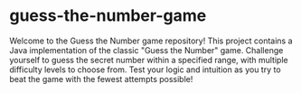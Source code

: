 # guess-the-number-game
Welcome to the Guess the Number game repository!  This project contains a Java implementation of the classic "Guess the Number" game. Challenge yourself to guess the secret number within a specified range, with multiple difficulty levels to choose from. Test your logic and intuition as you try to beat the game with the fewest attempts possible!
